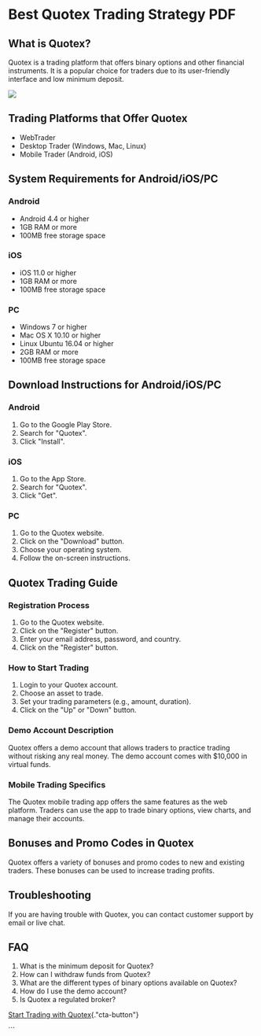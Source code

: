 # Best Quotex Trading Strategy PDF

## What is Quotex?

Quotex is a trading platform that offers binary options and other
financial instruments. It is a popular choice for traders due to its
user-friendly interface and low minimum deposit.

[![](https://static.quotex.io/files/4_en/300_250.jpg)](https://traff.sbs/brokerqxlid)

## Trading Platforms that Offer Quotex

-   WebTrader
-   Desktop Trader (Windows, Mac, Linux)
-   Mobile Trader (Android, iOS)

## System Requirements for Android/iOS/PC

### Android

-   Android 4.4 or higher
-   1GB RAM or more
-   100MB free storage space

### iOS

-   iOS 11.0 or higher
-   1GB RAM or more
-   100MB free storage space

### PC

-   Windows 7 or higher
-   Mac OS X 10.10 or higher
-   Linux Ubuntu 16.04 or higher
-   2GB RAM or more
-   100MB free storage space

## Download Instructions for Android/iOS/PC

### Android

1.  Go to the Google Play Store.
2.  Search for "Quotex".
3.  Click "Install".

### iOS

1.  Go to the App Store.
2.  Search for "Quotex".
3.  Click "Get".

### PC

1.  Go to the Quotex website.
2.  Click on the "Download" button.
3.  Choose your operating system.
4.  Follow the on-screen instructions.

## Quotex Trading Guide

### Registration Process

1.  Go to the Quotex website.
2.  Click on the "Register" button.
3.  Enter your email address, password, and country.
4.  Click on the "Register" button.

### How to Start Trading

1.  Login to your Quotex account.
2.  Choose an asset to trade.
3.  Set your trading parameters (e.g., amount, duration).
4.  Click on the "Up" or "Down" button.

### Demo Account Description

Quotex offers a demo account that allows traders to practice trading
without risking any real money. The demo account comes with \$10,000 in
virtual funds.

### Mobile Trading Specifics

The Quotex mobile trading app offers the same features as the web
platform. Traders can use the app to trade binary options, view charts,
and manage their accounts.

## Bonuses and Promo Codes in Quotex

Quotex offers a variety of bonuses and promo codes to new and existing
traders. These bonuses can be used to increase trading profits.

## Troubleshooting

If you are having trouble with Quotex, you can contact customer support
by email or live chat.

## FAQ

1.  What is the minimum deposit for Quotex?
2.  How can I withdraw funds from Quotex?
3.  What are the different types of binary options available on Quotex?
4.  How do I use the demo account?
5.  Is Quotex a regulated broker?

[Start Trading with
Quotex](\%22https://traff.sbs/brokerqxsignup\%22){."cta-button"}

\`\`\`

